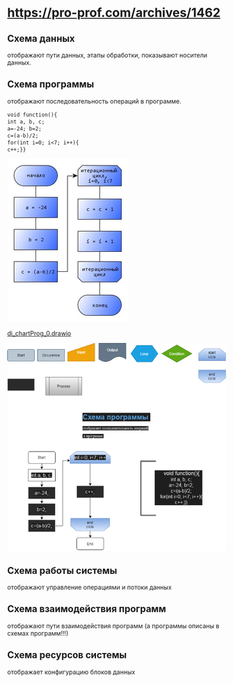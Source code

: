 # https://pro-prof.com/archives/1462

## Схема данных 
 отображают пути данных, этапы обработки, показывают носители данных.

## Схема программы 
 отображают последовательность операций в программе.

    void function(){
    int a, b, с;
    a=-24; b=2;
    с=(a-b)/2;
    for(int i=0; i<7; i++){
    c++;}}

![](_src/1.jpg)

[di_chartProg_0.drawio](E:\Node_projects\Node_Way\NBase\_Md\_Index\_SKILLS\_Flowchart\content\Docs\vk.com_topic-60433661_29009863\_diag\di_chartProg_0.drawio)

![](_diag/di_chartProg_0.png)


 ## Схема работы системы 
  отображают управление операциями и потоки данных

  ## Схема взаимодействия программ 
   отображают пути взаимодействия программ (а программы описаны в схемах программ!!!)

## Схема ресурсов системы 
 отображает конфигурацию блоков данных
